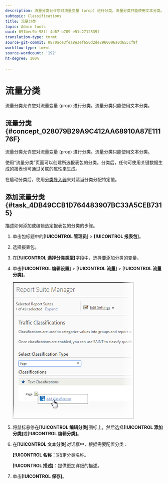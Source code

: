 ```yaml
---
description: 流量分类允许您对流量变量 (prop) 进行分类。流量分类只能使用文本分类。
subtopic: Classifications
title: 流量分类
topic: Admin tools
uuid: 091bec9b-98ff-4d67-b789-e51c2712839f
translation-type: tm+mt
source-git-commit: 0870ace3fea8e3ef650d2de2960006a0d655cf9f
workflow-type: tm+mt
source-wordcount: '192'
ht-degree: 100%

---
```



# 流量分类

流量分类允许您对流量变量 (prop) 进行分类。流量分类只能使用文本分类。

## 流量分类 {#concept_028079B29A9C412AA68910A87E11176F}

流量分类允许您对流量变量 (prop) 进行分类。流量分类只能使用文本分类。

使用“流量分类”页面可以创建所选报表包的分类。分类后，任何可使用关键数据生成的报表也可通过关联的属性来生成。

在启动分类后，使用[分类导入器](/help/components/classifications/importer/c-working-with-saint.md)来对适当分类分配特定值。

## 添加流量分类 {#task_4DB49CCB1D764483907BC33A5CEB7315}

<!-- 

t_classification_add_traffic.xml

 -->

描述如何添加或编辑选定报表包的分类的步骤。

1. 单击包标题中的&#x200B;**[!UICONTROL 管理员]** > **[!UICONTROL 报表包]**。
1. 选择报表包。
1. 在&#x200B;**[!UICONTROL 选择分类类型]**&#x200B;字段中，选择要添加分类的变量。
1. 单击&#x200B;**[!UICONTROL 编辑设置]** > **[!UICONTROL 流量]** > **[!UICONTROL 流量分类]**。

   ![步骤信息](assets/traffic-classification.png)

1. 将鼠标悬停在&#x200B;**[!UICONTROL 编辑分类]**&#x200B;图标上，然后选择&#x200B;**[!UICONTROL 添加分类]**&#x200B;或&#x200B;**[!UICONTROL 编辑分类]**。
1. 在&#x200B;**[!UICONTROL 文本分类]**&#x200B;对话框中，根据需要配置分类：

   **[!UICONTROL 名称：]**&#x200B;指定分类名称。

   **[!UICONTROL 描述]**：提供更加详细的描述。
1. 单击&#x200B;**[!UICONTROL 保存]**。
